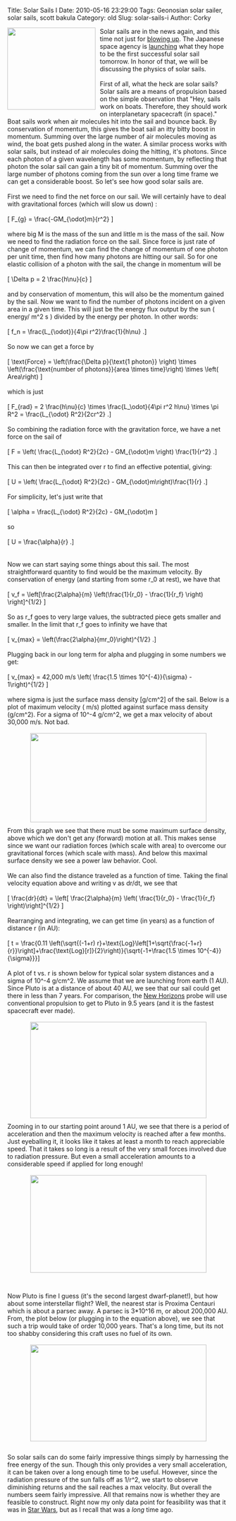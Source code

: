 Title: Solar Sails I
Date: 2010-05-16 23:29:00
Tags: Geonosian solar sailer, solar sails, scott bakula
Category: old
Slug: solar-sails-i
Author: Corky

<a onblur="try {parent.deselectBloggerImageGracefully();} catch(e) {}" href="http://1.bp.blogspot.com/_fa6AZDCsHnY/S_C9Ll986gI/AAAAAAAAACY/eTykcbU6PTE/s1600/solarsail.jpg"><img style="float:left; margin:0 10px 10px 0;cursor:pointer; cursor:hand;width: 200px; height: 186px;" src="http://1.bp.blogspot.com/_fa6AZDCsHnY/S_C9Ll986gI/AAAAAAAAACY/eTykcbU6PTE/s200/solarsail.jpg" border="0" alt="" id="BLOGGER_PHOTO_ID_5472081554123319810" /></a><div style="text-align: left;">Solar sails are in the news again, and this time not just for <a href="http://www.cbsnews.com/stories/2005/06/22/tech/main703405.shtml">blowing up</a>.  The Japanese space agency is <a href="http://www.space.com/businesstechnology/japan-venus-double-mission-100516.html">launching</a> what they hope to be the first successful solar sail tomorrow.  In honor of that, we will be discussing the physics of solar sails.  </div><div style="text-align: left;"><br /></div><div style="text-align: left;">First of all, what the heck are solar sails?  Solar sails are a means of propulsion based on the simple observation that "Hey, sails work on boats.  Therefore, they should work on interplanetary spacecraft (in space)."  Boat sails work when air molecules hit into the sail and bounce back.  By conservation of momentum, this gives the boat sail an itty bitty boost in momentum.  Summing over the large number of air molecules moving as wind, the boat gets pushed along in the water.  A similar process works with solar sails, but instead of air molecules doing the hitting, it's photons. Since each photon of a given wavelength has some momentum, by reflecting that photon the solar sail can gain a tiny bit of momentum.  Summing over the large number of photons coming from the sun over a long time frame we can get a considerable boost.  So let's see how good solar sails are. </div><div><a name='more'></a><br /></div><div>First we need to find the net force on our sail.  We will certainly have to deal with gravitational forces (which will slow us down) :</div><div><br /></div><div>\[ F_{g} = \frac{-GM_{\odot}m}{r^2} \]</div><div><br /></div><div>where big M is the mass of the sun and little m is the mass of the sail.  Now we need to find the radiation force on the sail.  Since force is just rate of change of momentum, we can find the change of momentum of one photon per unit time, then find how many photons are hitting our sail.  So for one elastic collision of a photon with the sail, the change in momentum will be</div><div><br /></div><div>\[ \Delta p = 2 \frac{h\nu}{c} \]</div><div><br /></div><div>and by conservation of momentum, this will also be the momentum gained by the sail.  Now we want to find the number of photons incident on a given area in a given time.  This will just be the energy flux output by the sun ( energy/ m^2 s ) divided by the energy per photon.  In other words:</div><div><br /></div><div>\[ f_n = \frac{L_{\odot}}{4\pi r^2}\frac{1}{h\nu} .\]</div><div><br /></div><div>So now we can get a force by</div><div><br /></div><div>\[ \text{Force} = \left(\frac{\Delta p}{\text{1 photon}} \right) \times \left(\frac{\text{number of photons}}{area \times time}\right) \times \left( Area\right) \]</div><div><br /></div><div>which is just </div><div><br /></div><div>\[ F_{rad} = 2 \frac{h\nu}{c} \times \frac{L_\odot}{4\pi r^2 h\nu} \times \pi R^2 = \frac{L_{\odot} R^2}{2cr^2} .\]</div><div><br /></div><div>So combining the radiation force with the gravitation force, we have a net force on the sail of</div><div><br /></div><div>\[ F = \left(  \frac{L_{\odot} R^2}{2c} - GM_{\odot}m \right) \frac{1}{r^2} .\]</div><div><br /></div><div>This can then be integrated over r to find an effective potential, giving:</div><div><br /></div><div>\[ U = \left( \frac{L_{\odot} R^2}{2c} - GM_{\odot}m\right)\frac{1}{r} .\]</div><div><br /></div><div>For simplicity, let's just write that </div><div><br /></div><div>\[ \alpha = \frac{L_{\odot} R^2}{2c} - GM_{\odot}m \]</div><div><br /></div><div>so</div><div><br /></div><div>\[ U = \frac{\alpha}{r} .\]</div><div><br /></div><div><br /></div><div>Now we can start saying some things about this sail.  The most straightforward quantity to find would be the maximum velocity.  By conservation of energy (and starting from some r_0 at rest), we have that</div><div><br /></div><div>\[ v_f = \left[\frac{2\alpha}{m} \left(\frac{1}{r_0} - \frac{1}{r_f} \right) \right]^{1/2} \]</div><div><br /></div><div>So as r_f goes to very large values, the subtracted piece gets smaller and smaller.  In the limit that r_f goes to infinity we have that</div><div><br /></div><div>\[ v_{max} = \left(\frac{2\alpha}{mr_0}\right)^{1/2} .\]</div><div><br /></div><div>Plugging back in our long term for alpha and plugging in some numbers we get:</div><div><br /></div><div>\[ v_{max} = 42,000 m/s \left( \frac{1.5 \times 10^{-4}}{\sigma} - 1\right)^{1/2} \]</div><div><br /></div><div>where sigma is just the surface mass density [g/cm^2] of the sail.  Below is a plot of maximum velocity ( m/s)  plotted against surface mass density (g/cm^2).  For a sigma of 10^-4 g/cm^2, we get a max velocity of about 30,000 m/s.  Not bad.</div><div><br /></div><div><a href="http://4.bp.blogspot.com/_fa6AZDCsHnY/S_CjbwxG-JI/AAAAAAAAAB4/PS7tTqbmLUE/s1600/maxvel.png"><img src="http://4.bp.blogspot.com/_fa6AZDCsHnY/S_CjbwxG-JI/AAAAAAAAAB4/PS7tTqbmLUE/s400/maxvel.png" border="0" alt="" id="BLOGGER_PHOTO_ID_5472053244597827730" style="display: block; margin-top: 0px; margin-right: auto; margin-bottom: 10px; margin-left: auto; text-align: center; cursor: pointer; width: 400px; height: 202px; " /></a></div><div>From this graph we see that there must be some maximum surface density, above which we don't get any (forward) motion at all.  This makes sense since we want our radiation forces (which scale with area) to overcome our gravitational forces (which scale with mass).  And below this maximal surface density we see a power law behavior.  Cool.</div><div><br /></div><div>We can also find the distance traveled as a function of time.  Taking the final velocity equation above and writing v as dr/dt, we see that </div><div><br /></div><div>\[ \frac{dr}{dt} = \left[ \frac{2\alpha}{m} \left( \frac{1}{r_0} - \frac{1}{r_f} \right)\right]^{1/2} \]</div><div><br /></div><div>Rearranging and integrating, we can get time (in years) as a function of distance r (in AU):</div><div><br /></div><div>\[ t = \frac{0.11 \left(\sqrt{(-1+r) r}+\text{Log}\left[1+\sqrt{\frac{-1+r}{r}}\right]+\frac{\text{Log}[r]}{2}\right)}{\sqrt{-1+\frac{1.5 \times 10^{-4}}{\sigma}}}\]</div><div><br /></div><div> A plot of t vs. r is shown below for typical solar system distances and a sigma of 10^-4 g/cm^2.  We assume that we are launching from earth (1 AU).  Since Pluto is at a distance of about 40 AU, we see that our sail could get there in less than 7 years.  For comparison, the <a href="http://pluto.jhuapl.edu/">New Horizons</a> probe will use conventional propulsion to get to Pluto in 9.5 years (and it is the fastest spacecraft ever made). </div><div><br /></div><div><a href="http://1.bp.blogspot.com/_fa6AZDCsHnY/S_Ck6enlpVI/AAAAAAAAACI/_gjIHLCm_G8/s1600/ssplutolong.png"><img src="http://1.bp.blogspot.com/_fa6AZDCsHnY/S_Ck6enlpVI/AAAAAAAAACI/_gjIHLCm_G8/s400/ssplutolong.png" border="0" alt="" id="BLOGGER_PHOTO_ID_5472054871813629266" style="display: block; margin-top: 0px; margin-right: auto; margin-bottom: 10px; margin-left: auto; text-align: center; cursor: pointer; width: 400px; height: 218px; " /></a></div><div style="text-align: left;">Zooming in to our starting point around 1 AU, we see that there is a period of acceleration and then the maximum velocity is reached after a few months.  Just eyeballing it, it looks like it takes at least a month to reach appreciable speed.  That it takes so long is a result of the very small forces involved due to radiation pressure.  But even a small acceleration amounts to a considerable speed if applied for long enough!</div><div style="text-align: left;"><br /></div><div style="text-align: left;"><a href="http://1.bp.blogspot.com/_fa6AZDCsHnY/S_CopsUAIrI/AAAAAAAAACQ/_-IqCnf8xs8/s1600/sscloseup.png"><img src="http://1.bp.blogspot.com/_fa6AZDCsHnY/S_CopsUAIrI/AAAAAAAAACQ/_-IqCnf8xs8/s400/sscloseup.png" border="0" alt="" id="BLOGGER_PHOTO_ID_5472058981478310578" style="display: block; margin-top: 0px; margin-right: auto; margin-bottom: 10px; margin-left: auto; text-align: center; cursor: pointer; width: 400px; height: 221px; " /></a><div style="text-align: left; "><br /></div></div><div style="text-align: left;"><br /></div><div style="text-align: left;">Now Pluto is fine I guess (it's the second largest dwarf-planet!), but how about some interstellar flight?  Well, the nearest star is Proxima Centauri which is about a parsec away.  A parsec is 3*10^16 m, or about 200,000 AU.  From, the plot below (or plugging in to the equation above), we see that such a trip would take of order 10,000 years.  That's a long time, but its not too shabby considering this craft uses no fuel of its own.</div><div><div style="text-align: left;"><span class="Apple-style-span"  style="color:#0000EE;"><u><span class="Apple-style-span"  style="color:#000000;"><br /></span></u></span></div><div style="text-align: left;"><span class="Apple-style-span"  style="color:#0000EE;"><u><span class="Apple-style-span"  style="color:#000000;"><span class="Apple-style-span" style="-webkit-text-decorations-in-effect: none; "><a href="http://3.bp.blogspot.com/_fa6AZDCsHnY/S_Cgqa_fqDI/AAAAAAAAABw/xxgjj5VEZww/s1600/ssTOTHESTARS.png"><img src="http://3.bp.blogspot.com/_fa6AZDCsHnY/S_Cgqa_fqDI/AAAAAAAAABw/xxgjj5VEZww/s400/ssTOTHESTARS.png" border="0" alt="" id="BLOGGER_PHOTO_ID_5472050197915740210" style="display: block; margin-top: 0px; margin-right: auto; margin-bottom: 10px; margin-left: auto; text-align: center; cursor: pointer; width: 400px; height: 219px; " /></a></span></span></u></span></div><div style="text-align: left;"><br /></div><div style="text-align: left;">So solar sails can do some fairly impressive things simply by harnessing the free energy of the sun.  Though this only provides a very small acceleration, it can be taken over a long enough time to be useful.  However, since the radiation pressure of the sun falls off as 1/r^2, we start to observe diminishing returns and the sail reaches a max velocity.  But overall the numbers seem fairly impressive.  All that remains now is whether they are feasible to construct.  Right now my only data point for feasibility was that it was in <a href="http://www.starwars.com/databank/starship/solarsailer/">Star Wars</a>, but as I recall that was a <i>long</i> time ago.</div></div>
